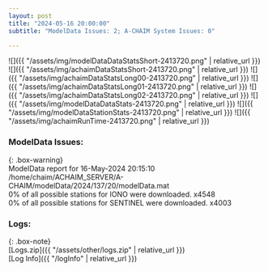 ```yaml
---
layout: post
title: "2024-05-16 20:00:00"
subtitle: "ModelData Issues: 2; A-CHAIM System Issues: 0"

---
```


![]({{ "/assets/img/modelDataDataStatsShort-2413720.png" | relative_url }})
![]({{ "/assets/img/achaimDataStatsShort-2413720.png" | relative_url }})
![]({{ "/assets/img/achaimDataStatsLong00-2413720.png" | relative_url }})
![]({{ "/assets/img/achaimDataStatsLong01-2413720.png" | relative_url }})
![]({{ "/assets/img/achaimDataStatsLong02-2413720.png" | relative_url }})
![]({{ "/assets/img/modelDataDataStats-2413720.png" | relative_url }})
![]({{ "/assets/img/modelDataStationStats-2413720.png" | relative_url }})
![]({{ "/assets/img/achaimRunTime-2413720.png" | relative_url }})


### ModelData Issues:  
  
{: .box-warning}  
 ModelData report for 16-May-2024 20:15:10   
 /home/chaim/ACHAIM_SERVER/A-CHAIM/modelData/2024/137/20/modelData.mat   
 0% of all possible stations for IONO were downloaded. x4548   
 0% of all possible stations for SENTINEL were downloaded. x4003   
  


### Logs:  
  
{: .box-note}  
[Logs.zip]({{ "/assets/other/logs.zip" | relative_url }})  
[Log Info]({{ "/logInfo" | relative_url }})  
